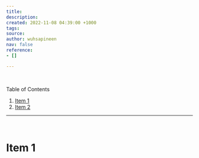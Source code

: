 ```yaml
---
title: 
description: 
created: 2022-11-08 04:39:00 +1000
tags: 
source: 
author: wuhsapineen
nav: false
reference:
- []

---
```

<br />

Table of Contents

1.  [Item 1][1]
1.  [Item 2][2]

---

<br />
<span id="item1" hidden="true">1</span>

# Item 1

<!-- reference-links -->
[1]: item1.md "title"
[2]: item2.md "title"
<!-- endreference-links -->